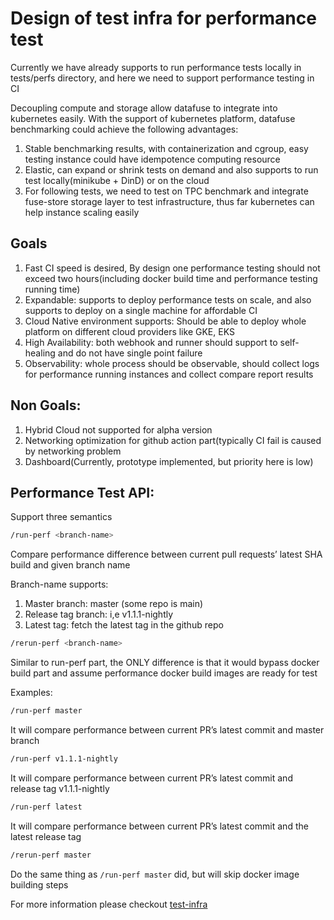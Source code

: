 # Design of test infra for performance test

Currently we have already supports to run performance tests locally in tests/perfs directory, and here we need to support performance testing in CI

Decoupling compute and storage allow datafuse to integrate into kubernetes easily.
With the support of kubernetes platform, datafuse benchmarking could achieve the following advantages:
1. Stable benchmarking results, with containerization and cgroup, easy testing instance could have idempotence computing resource
2. Elastic, can expand or shrink tests on demand and also supports to run test locally(minikube + DinD) or on the cloud
3. For following tests, we need to test on TPC benchmark and integrate fuse-store storage layer to test infrastructure, thus far kubernetes can help instance scaling easily

## Goals
1. Fast CI speed is desired, By design one performance testing should not exceed two hours(including docker build time and performance testing running time)
2. Expandable: supports to deploy performance tests on scale, and also supports to deploy on a single machine for affordable CI
3. Cloud Native environment supports: Should be able to deploy whole platform on different cloud providers like GKE, EKS
4. High Availability: both webhook and runner should support to self-healing and do not have single point failure
5. Observability: whole process should be observable, should collect logs for performance running instances and collect compare report results

## Non Goals:
1. Hybrid Cloud not supported for alpha version
2. Networking optimization for github action part(typically CI fail is caused by networking problem
3. Dashboard(Currently, prototype implemented, but priority here is low)

## Performance Test API:
Support three semantics
```bash
/run-perf <branch-name>
```
Compare performance difference between current pull requests’ latest SHA build and given branch name

Branch-name supports:
1. Master branch: master (some repo is main)
2. Release tag branch: i,e v1.1.1-nightly
3. Latest tag: fetch the latest tag in the github repo

```bash
/rerun-perf <branch-name>
```
Similar to run-perf part, the ONLY difference is that it would bypass docker build part and assume performance docker build images are ready for test

Examples:
```bash
/run-perf master
```
It will compare performance between current PR’s latest commit and master branch
```bash
/run-perf v1.1.1-nightly
```
It will compare performance between current PR’s latest commit and release tag v1.1.1-nightly
```bash
/run-perf latest
```
It will compare performance between current PR’s latest commit and the latest release tag
```bash
/rerun-perf master
```
Do the same thing as `/run-perf master` did, but will skip docker image building steps

For more information please checkout [test-infra](https://github.com/datafuselabs/test-infra)